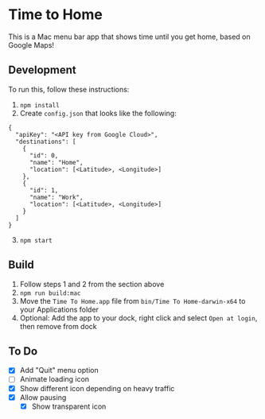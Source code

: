 # Time to Home

This is a Mac menu bar app that shows time until you get home, based on Google Maps!

## Development

To run this, follow these instructions:

1.  `npm install`
2.  Create `config.json` that looks like the following:

```
{
  "apiKey": "<API key from Google Cloud>",
  "destinations": [
    {
      "id": 0,
      "name": "Home",
      "location": [<Latitude>, <Longitude>]
    },
    {
      "id": 1,
      "name": "Work",
      "location": [<Latitude>, <Longitude>]
    }
  ]
}
```

3.  `npm start`

## Build

1.  Follow steps 1 and 2 from the section above
2.  `npm run build:mac`
3.  Move the `Time To Home.app` file from `bin/Time To Home-darwin-x64` to your Applications folder
4.  Optional: Add the app to your dock, right click and select `Open at login`, then remove from dock

## To Do

- [x] Add "Quit" menu option
- [ ] Animate loading icon
- [x] Show different icon depending on heavy traffic
- [x] Allow pausing
  - [x] Show transparent icon

